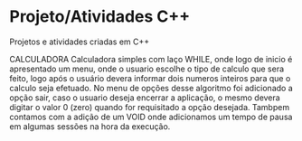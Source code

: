 # Projeto/Atividades C++
 Projetos e atividades criadas em C++

CALCULADORA
 Calculadora simples com laço WHILE, onde logo de inicio é apresentado um menu, onde o usuario escolhe o tipo de calculo que sera feito, logo após o usuário devera informar dois numeros inteiros para que o calculo seja efetuado.
 No menu de opções desse algoritmo foi adicionado a opção sair, caso o usuario deseja encerrar a aplicação, o mesmo devera digitar o valor 0 (zero) quando for requisitado a opção desejada.
 Tambpem contamos com a adição de um VOID onde adicionamos um tempo de pausa em algumas sessões na hora da execução. 
